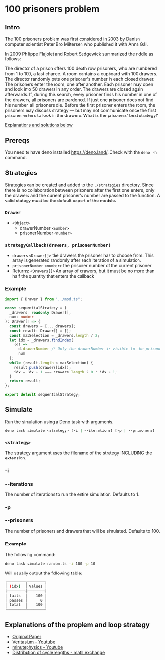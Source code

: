 # 100 prisoners problem

## Intro

The 100 prisoners problem was first considered in 2003 by Danish computer scientist Peter Bro Miltersen who published it with Anna Gál.

In 2009 Philippe Flajolet and Robert Sedgewick summarized the riddle as follows:

The director of a prison offers 100 death row prisoners, who are numbered from 1 to 100, a last chance. A room contains a cupboard with 100 drawers. The director randomly puts one prisoner's number in each closed drawer. The prisoners enter the room, one after another. Each prisoner may open and look into 50 drawers in any order. The drawers are closed again afterwards. If, during this search, every prisoner finds his number in one of the drawers, all prisoners are pardoned. If just one prisoner does not find his number, all prisoners die. Before the first prisoner enters the room, the prisoners may discuss strategy — but may not communicate once the first prisoner enters to look in the drawers. What is the prisoners' best strategy?

[Explanations and solutions below](#Explanations-of-the-proplem-and-loop-strategy)

## Prereqs

You need to have deno installed https://deno.land/. Check with the `deno -h` command.

## Strategies

Strategies can be created and added to the `./strategies` directory. Since there is no collaboration between prisoners after the first one enters, only the drawers and the current prisoner's number are passed to the function. A valid stategy must be the default export of the module.

### `Drawer`

- `<Object>`
  - drawerNumber `<number>`
  - prisonerNumber `<number>`

### `strategyCallback(drawers, prisonerNumber)`

- `drawers` `<Drawer[]>` the drawers the prisoner has to choose from. This array is generated randomly after each iteration of a simulation.
- `prisonerNumber` `<number>` the prisoner number of the current prisoner
- Returns: `<Drawers[]>` An array of drawers, but it must be no more than half the quantity that enters the callback

### Example

```typescript
import { Drawer } from "../mod.ts";

const sequentialStrategy = (
  _drawers: readonly Drawer[],
  num: number
): Drawer[] => {
  const drawers = [..._drawers];
  const result: Drawer[] = [];
  const maxSelection = _drawers.length / 2;
  let idx = _drawers.findIndex(
    (d) =>
      d.drawerNumber /* Only the drawerNumber is visible to the prisoner when entering the room */ ===
      num
  );
  while (result.length < maxSelection) {
    result.push(drawers[idx]);
    idx = idx + 1 === drawers.length ? 0 : idx + 1;
  }
  return result;
};

export default sequentialStrategy;
```

## Simulate

Run the simulation using a Deno task with arguments.

```bash
deno task simulate <strategy> [-i | --iterations] [-p | --prisoners]
```

### `<strategy>`

The strategy argument uses the filename of the strategy INCLUDING the extension.

### -i

### --iterations

The number of iterations to run the entire simulation. Defaults to 1.

### -p

### --prisoners

The number of prisoners and drawers that will be simulated. Defaults to 100.

### Example

The following command:

```bash
deno task simulate random.ts -i 100 -p 10
```

Will usually output the following table:

```bash
┌────────┬────────┐
│ (idx)  │ Values │
├────────┼────────┤
│ fails  │    100 │
│ passes │      0 │
│ total  │    100 │
└────────┴────────┘
```

## Explanations of the proplem and loop strategy

- [Original Paper](https://www.brics.dk/RS/03/44/BRICS-RS-03-44.pdf)
- [Veritasium - Youtube](https://www.youtube.com/watch?v=iSNsgj1OCLA)
- [minutephysics - Youtube](https://www.youtube.com/watch?v=eivGlBKlK6M)
- [Distribution of cycle lengths - math.exchange](https://math.stackexchange.com/questions/1364438/what-is-the-distribution-of-cycle-lengths-in-derangements-in-particular-expect/1364797#1364797)
